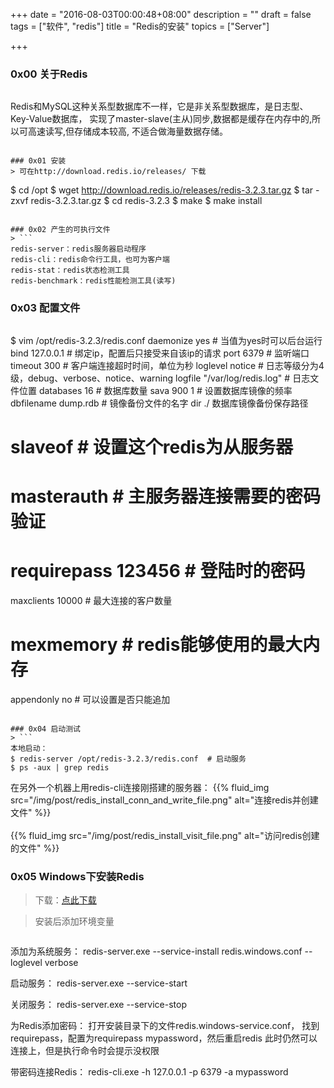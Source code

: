 +++
date = "2016-08-03T00:00:48+08:00"
description = ""
draft = false
tags = ["软件", "redis"]
title = "Redis的安装"
topics = ["Server"]

+++

### 0x00 关于Redis
> ```
Redis和MySQL这种关系型数据库不一样，它是非关系型数据库，是日志型、Key-Value数据库，
实现了master-slave(主从)同步,数据都是缓存在内存中的,所以可高速读写,但存储成本较高,
不适合做海量数据存储。
```

### 0x01 安装
> 可在http://download.redis.io/releases/ 下载
```
$ cd /opt
$ wget http://download.redis.io/releases/redis-3.2.3.tar.gz
$ tar -zxvf redis-3.2.3.tar.gz
$ cd redis-3.2.3
$ make
$ make install
```

### 0x02 产生的可执行文件
> ```
redis-server：redis服务器启动程序
redis-cli：redis命令行工具，也可为客户端
redis-stat：redis状态检测工具
redis-benchmark：redis性能检测工具(读写)
```

### 0x03 配置文件
> ```
$ vim /opt/redis-3.2.3/redis.conf
  daemonize yes  # 当值为yes时可以后台运行
  bind 127.0.0.1  # 绑定ip，配置后只接受来自该ip的请求
  port 6379  # 监听端口
  timeout 300 # 客户端连接超时时间，单位为秒
  loglevel notice  # 日志等级分为4级，debug、verbose、notice、warning
  logfile "/var/log/redis.log"  # 日志文件位置
  databases 16  # 数据库数量
  sava 900 1  # 设置数据库镜像的频率
  dbfilename dump.rdb  # 镜像备份文件的名字
  dir ./ 数据库镜像备份保存路径
  # slaveof <masterip> <masterport>  # 设置这个redis为从服务器
  # masterauth <master-password>  # 主服务器连接需要的密码验证
  # requirepass 123456  # 登陆时的密码
  maxclients 10000  # 最大连接的客户数量
  # mexmemory <bytes>  # redis能够使用的最大内存
  appendonly no  # 可以设置是否只能追加
```

### 0x04 启动测试
> ```
本地启动：
$ redis-server /opt/redis-3.2.3/redis.conf  # 启动服务
$ ps -aux | grep redis
```
在另外一个机器上用redis-cli连接刚搭建的服务器：
{{% fluid_img src="/img/post/redis_install_conn_and_write_file.png" alt="连接redis并创建文件" %}}
<br /><br />
{{% fluid_img src="/img/post/redis_install_visit_file.png" alt="访问redis创建的文件" %}}

### 0x05 Windows下安装Redis
> 下载：<a href="https://github.com/MSOpenTech/redis/releases" target="_blank">点此下载</a>

> 安装后添加环境变量

> ```
添加为系统服务：
redis-server.exe --service-install redis.windows.conf --loglevel verbose

启动服务：
redis-server.exe --service-start

关闭服务：
redis-server.exe --service-stop

为Redis添加密码：
打开安装目录下的文件redis.windows-service.conf，
找到requirepass，配置为requirepass mypassword，然后重启redis
此时仍然可以连接上，但是执行命令时会提示没权限

带密码连接Redis：
redis-cli.exe -h 127.0.0.1 -p 6379 -a mypassword
```